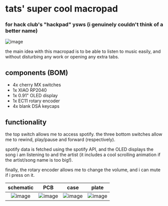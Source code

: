 # tats' super cool macropad
### for hack club's "hackpad" ysws (i genuinely couldn't think of a better name)

![image](https://github.com/user-attachments/assets/f586cf94-7a38-4b3e-b337-809dd3fd4d21)


the main idea with this macropad is to be able to listen to music easily, and without disturbing any work or opening any
extra tabs.

## components (BOM)
- 4x cherry MX switches
- 1x XIAO RP2040
- 1x 0.91" OLED display
- 1x EC11 rotary encoder
- 4x blank DSA keycaps

## functionality
the top switch allows me to access spotify. the three bottom switches allow me to rewind, play/pause and forward (respectively).

spotify data is fetched using the spotify API, and the OLED displays the song i am listening to and the artist (it includes a 
cool scrolling animation if the artist/song name is too big!).

finally, the rotary encoder allows me to change the volume, and i can mute if i press on it. 

schematic            |  PCB         |   case    |   plate
:-------------------------:|:-------------------------:|:-------------------------:|:-------------------------:|
![image](https://github.com/user-attachments/assets/70454112-47b7-44a9-924e-3a8c53fec77a)| ![image](https://github.com/user-attachments/assets/64821e0e-4b6a-484d-ae4e-3a6258205c53) | ![image](https://github.com/user-attachments/assets/a95ea2d3-1d22-4550-b8a0-6cd00c639598)| ![image](https://github.com/user-attachments/assets/4ef1f4e7-3f43-4731-90da-4cbcf8023d87)

